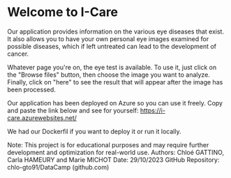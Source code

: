 # Welcome to I-Care

Our application provides information on the various eye diseases that exist. It also allows you to have your own personal eye images examined for possible diseases, which if left untreated can lead to the development of cancer.

Whatever page you're on, the eye test is available. To use it, just click on the "Browse files" button, then choose the image you want to analyze. 
Finally, click on "here" to see the result that will appear after the image has been processed. 

Our application has been deployed on Azure so you can use it freely. Copy and paste the link below and see for yourself: https://i-care.azurewebsites.net/

We had our Dockerfil if you want to deploy it or run it locally.



Note: This project is for educational purposes and may require further development and optimization for real-world use.
Authors: Chloé GATTINO, Carla HAMEURY and Marie MICHOT
Date: 29/10/2023
GitHub Repository: chlo-gto91/DataCamp (github.com)
